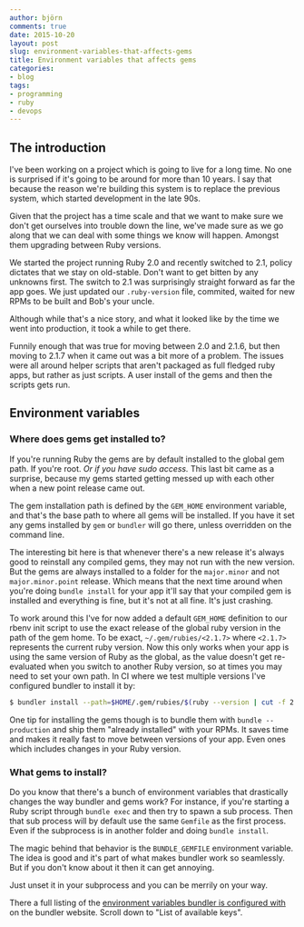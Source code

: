 ```yaml
---
author: björn
comments: true
date: 2015-10-20
layout: post
slug: environment-variables-that-affects-gems
title: Environment variables that affects gems
categories:
- blog
tags:
- programming
- ruby
- devops
---
```

## The introduction


I've been working on a project which is going to live for a long time. No one is
surprised if it's going to be around for more than 10 years. I say that because
the reason we're building this system is to replace the previous system, which
started development in the late 90s.

Given that the project has a time scale and that we want to make sure we don't
get ourselves into trouble down the line, we've made sure as we go along that we
can deal with some things we know will happen. Amongst them upgrading between
Ruby versions.

We started the project running Ruby 2.0 and recently switched to 2.1, policy
dictates that we stay on old-stable. Don't want to get bitten by any unknowns
first. The switch to 2.1 was surprisingly straight forward as far the app goes.
We just updated our `.ruby-version` file, commited, waited for new RPMs to be
built and Bob's your uncle.

Although while that's a nice story, and what it looked like by the time we went
into production, it took a while to get there.

Funnily enough that was true for moving between 2.0 and 2.1.6, but then moving
to 2.1.7 when it came out was a bit more of a problem. The issues were all
around helper scripts that aren't packaged as full fledged ruby apps, but rather
as just scripts. A user install of the gems and then the scripts gets run.

## Environment variables

### Where does gems get installed to?

If you're running Ruby the gems are by default installed to the global gem path.
If you're root. *Or if you have sudo access.* This last bit came as a surprise,
because my gems started getting messed up with each other when a new point
release came out.

The gem installation path is defined by the `GEM_HOME` environment variable, and
that's the base path to where all gems will be installed. If you have it set any
gems installed by `gem` or `bundler` will go there, unless overridden on the
command line.

The interesting bit here is that whenever there's a new release it's always good
to reinstall any compiled gems, they may not run with the new version. But the
gems are always installed to a folder for the `major.minor` and not
`major.minor.point` release. Which means that the next time around when you're
doing `bundle install` for your app it'll say that your compiled gem is
installed and everything is fine, but it's not at all fine. It's just crashing.

To work around this I've for now added a default `GEM_HOME` definition to our
rbenv init script to use the exact release of the global ruby version in the
path of the gem home. To be exact, `~/.gem/rubies/<2.1.7>` where `<2.1.7>`
represents the current ruby version. Now this only works when your app is using
the same version of Ruby as the global, as the value doesn't get re-evaluated
when you switch to another Ruby version, so at times you may need to set your
own path. In CI where we test multiple versions I've configured bundler to
install it by:

```bash
$ bundler install --path=$HOME/.gem/rubies/$(ruby --version | cut -f 2 -d ' ' | cut -f 1 -d p)
```

One tip for installing the gems though is to bundle them with `bundle
--production` and ship them "already installed" with your RPMs. It saves time
and makes it really fast to move between versions of your app. Even ones which
includes changes in your Ruby version.

### What gems to install?

Do you know that there's a bunch of environment variables that drastically
changes the way bundler and gems work? For instance, if you're starting a Ruby
script through `bundle exec` and then try to spawn a sub process. Then that sub
process will by default use the same `Gemfile` as the first process. Even if the
subprocess is in another folder and doing `bundle install`.

The magic behind that behavior is the `BUNDLE_GEMFILE` environment variable. The
idea is good and it's part of what makes bundler work so seamlessly. But if you
don't know about it then it can get annoying.

Just unset it in your subprocess and you can be merrily on your way.

There a full listing of the
[environment variables bundler is configured with][bundler env] on the bundler
website. Scroll down to "List of available keys".

[bundler env]: http://bundler.io/v1.10/bundle_config.html
